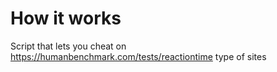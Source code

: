 #  How it works
Script that lets you cheat on https://humanbenchmark.com/tests/reactiontime type of sites
